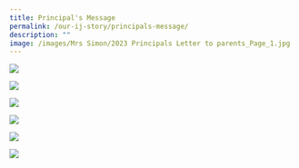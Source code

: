 ```yaml
---
title: Principal's Message
permalink: /our-ij-story/principals-message/
description: ""
image: /images/Mrs Simon/2023 Principals Letter to parents_Page_1.jpg
---
```

![](/images/Mrs%20Simon/2023%20Principals%20Letter%20to%20parents_Page_1.jpg)

![](/images/Mrs%20Simon/2023%20Principals%20Letter%20to%20parents_Page_2.jpg)

![](/images/Mrs%20Simon/2023%20Principals%20Letter%20to%20parents_Page_3.jpg)

![](/images/Mrs%20Simon/2023%20Principals%20Letter%20to%20parents_Page_4.jpg)

![](/images/Mrs%20Simon/2023%20Principals%20Letter%20to%20parents_Page_5.jpg)

![](/images/Mrs%20Simon/2023%20Principals%20Letter%20to%20parents_Page_6.jpg)